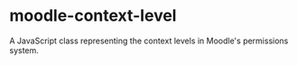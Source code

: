 # moodle-context-level
A JavaScript class representing the context levels in Moodle's permissions system.
